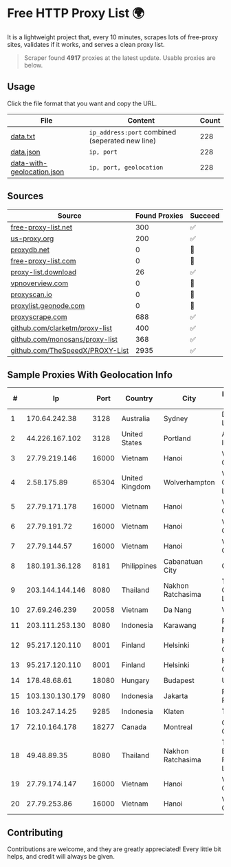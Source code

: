 
# Free HTTP Proxy List 🌍

It is a lightweight project that, every 10 minutes, scrapes lots of free-proxy sites, validates if it works, and serves a clean proxy list.


> Scraper found **4917** proxies at the latest update. Usable proxies are below.

## Usage

Click the file format that you want and copy the URL.


|File|Content|Count|
|----|-------|-----|
|[data.txt](https://raw.githubusercontent.com/themiralay/Proxy-List-World/master/data.txt)|`ip_address:port` combined (seperated new line)|228|
|[data.json](https://raw.githubusercontent.com/themiralay/Proxy-List-World/master/data.json)|`ip, port`|228|
|[data-with-geolocation.json](https://raw.githubusercontent.com/themiralay/Proxy-List-World/master/data-with-geolocation.json)|`ip, port, geolocation`|228|

## Sources

|Source|Found Proxies|Succeed|
|------|-------------|-------|
|[free-proxy-list.net](https://free-proxy-list.net)|300|✅|
|[us-proxy.org](https://www.us-proxy.org)|200|✅|
|[proxydb.net](http://proxydb.net)|0|🚫|
|[free-proxy-list.com](https://free-proxy-list.com/?page=&port=&type%5B%5D=http&type%5B%5D=https&up_time=0&search=Search)|0|🚫|
|[proxy-list.download](https://www.proxy-list.download/HTTP)|26|✅|
|[vpnoverview.com](https://vpnoverview.com/privacy/anonymous-browsing/free-proxy-servers)|0|🚫|
|[proxyscan.io](https://www.proxyscan.io)|0|🚫|
|[proxylist.geonode.com](https://proxylist.geonode.com/api/proxy-list?limit=300&page=1&sort_by=lastChecked&sort_type=desc&protocols=http,https)|0|🚫|
|[proxyscrape.com](https://api.proxyscrape.com/v2/?request=displayproxies&protocol=http&timeout=10000&country=all&ssl=all&anonymity=all)|688|✅|
|[github.com/clarketm/proxy-list](https://raw.githubusercontent.com/clarketm/proxy-list/master/proxy-list-raw.txt)|400|✅|
|[github.com/monosans/proxy-list](https://raw.githubusercontent.com/monosans/proxy-list/main/proxies/http.txt)|368|✅|
|[github.com/TheSpeedX/PROXY-List](https://raw.githubusercontent.com/TheSpeedX/PROXY-List/master/http.txt)|2935|✅|


## Sample Proxies With Geolocation Info

|#|Ip|Port|Country|City|Internet Service Provider|
|-|--|----|-------|----|-------------------------|
|1|170.64.242.38|3128|Australia|Sydney|DigitalOcean, LLC|
|2|44.226.167.102|3128|United States|Portland|Amazon.com, Inc.|
|3|27.79.219.146|16000|Vietnam|Hanoi|Viettel Corporation|
|4|2.58.175.89|65304|United Kingdom|Wolverhampton|VeloxServ Communications Ltd|
|5|27.79.171.178|16000|Vietnam|Hanoi|Viettel Corporation|
|6|27.79.191.72|16000|Vietnam|Hanoi|Viettel Corporation|
|7|27.79.144.57|16000|Vietnam|Hanoi|Viettel Corporation|
|8|180.191.36.128|8181|Philippines|Cabanatuan City|Globe Telecom|
|9|203.144.144.146|8080|Thailand|Nakhon Ratchasima|True Internet Corporation CO. Ltd.|
|10|27.69.246.239|20058|Vietnam|Da Nang|Viettel Group|
|11|203.111.253.130|8080|Indonesia|Karawang|PT Wifian Global Nusantara|
|12|95.217.120.110|8001|Finland|Helsinki|Hetzner Online GmbH|
|13|95.217.120.110|8001|Finland|Helsinki|Hetzner Online GmbH|
|14|178.48.68.61|18080|Hungary|Budapest|UPC|
|15|103.130.130.179|8080|Indonesia|Jakarta|PT. Eka Mas Republik|
|16|103.247.14.25|9285|Indonesia|Klaten|TERABIT|
|17|72.10.164.178|18277|Canada|Montreal|GloboTech Communications|
|18|49.48.89.35|8080|Thailand|Nakhon Ratchasima|Triple T Broadband Public Company Limited|
|19|27.79.174.147|16000|Vietnam|Hanoi|Viettel Corporation|
|20|27.79.253.86|16000|Vietnam|Hanoi|Viettel Corporation|



## Contributing

Contributions are welcome, and they are greatly appreciated! Every
little bit helps, and credit will always be given.

